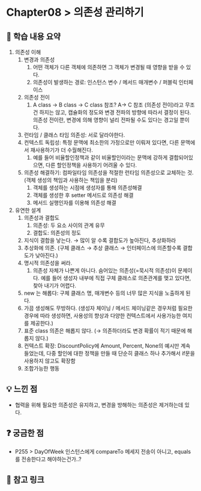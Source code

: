 # Chapter08 > 의존성 관리하기

## 📌 학습 내용 요약

1. 의존성 이해
   1. 변경과 의존성
      1. 어떤 객체가 다른 객체에 의존하면 그 객체가 변경될 때 영향을 받을 수 있다.
      2. 의존성이 발생하는 경로: 인스턴스 변수 / 메서드 매개변수 / 퍼블릭 인터페이스
   2. 의존성 전이
      1. A class → B class → C class 참조?  A→ C 참조 (의존성 전이)라고 무조건 하지는 않고, 캡슐화의 정도와 변경 전파의 방향에 따라서 결정이 된다. 
         의존성 전이란, 변경에 의해 영향이 널리 전파될 수도 있다는 경고일 뿐이다.
   3. 런타임 / 클래스 타임 의존성: 서로 달라야한다.
   4. 컨텍스트 독립성: 특정 문맥에 최소한의 가정으로만 이뤄져 있다면, 다른 문맥에서 재사용하기가 더 수월해진다. 
      1. 예를 들어 비율할인정책과 같이 비율할인이라는 문맥에 강하게 결합되어있으면, 다른 할인정책을 사용하기 어려울 수 있다.
   5. 의존성 해결하기: 컴파일타임 의존성을 적절한 런타임 의존성으로 교체하는 것.
      (객체 생성의 책임과 사용하는 책임을 분리)
      1. 객체를 생성하는 시점에 생성자를 통해 의존성해결
      2. 객체를 생성한 후 setter 메서드로 의존성 해결
      3. 메서드 실행인자를 이용해 의존성 해결
2. 유연한 설계
   1. 의존성과 결합도
      1. 의존성: 두 요소 사이의 관계 유무
      2. 결합도: 의존성의 정도
   2. 지식이 결합을 낳는다. → 많이 알 수록 결합도가 높아진다, 추상화하라
   3. 추상화에 의존. (구체 클래스 → 추상 클래스 → 인터페이스에 의존할수록 결합도가 낮아진다.)
   4. 명시적 의존성을 써라.
      1. 의존성 자체가 나쁜게 아니다. 숨어있는 의존성(=묵시적 의존성)이 문제이다.  예를 들어 생성자 내부에 직접 구체 클래스로 의존관계를 맺고 있다면, 찾아 내기가 어렵다.
   5. new 는 해롭다: 구체 클래스 명, 매개변수 등의 너무 많은 지식을 노출하게 된다.
   6. 가끔 생성해도 무방하다. (생성자 체이닝 / 메서드 체이닝같은 경우처럼 필요한 경우에 따라 생성하면, 사용성의 향상과 다양한 컨텍스트에서 사용가능한 여지를 제공한다.)
   7. 표준 class 의존은 해롭지 않다. (→ 의존하더라도 변경 확률이 적기 때문에 해롭지 않다.)
   8. 컨텍스트 확장: DiscountPolicy에 Amount, Percent, None의 예시만 계속 들었는데, 다중 할인에 대한 정책을 만들 때 단순히 클래스 하나 추가해서 if문을 사용하지 않고도 확장함
   9. 조합가능한 행동

## 💡 느낀 점

* 협력을 위해 필요한 의존성은 유지하고, 변경을 방해하는 의존성은 제거하는데 있다.

  

## ❓ 궁금한 점

- P255 > DayOfWeek 인스턴스에게 compareTo 메세지 전송이 아니고, equals 를 전송한다고 해야하는건가..? 



## 🔗 참고 링크